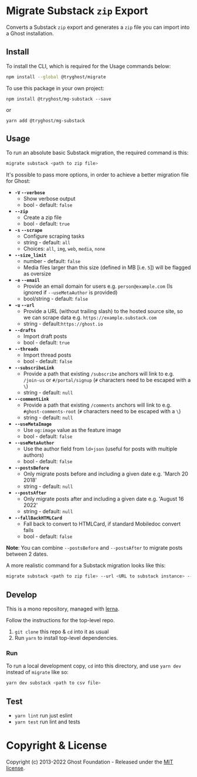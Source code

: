 # Migrate Substack `zip` Export

Converts a Substack `zip` export and generates a `zip` file you can import into a Ghost installation.


## Install

To install the CLI, which is required for the Usage commands below:

```sh
npm install --global @tryghost/migrate
```

To use this package in your own project:

`npm install @tryghost/mg-substack --save`

or

`yarn add @tryghost/mg-substack`


## Usage

To run an absolute basic Substack migration, the required command is this:

```sh
migrate substack <path to zip file>
```

It's possible to pass more options, in order to achieve a better migration file for Ghost:

- **`-V` `--verbose`** 
    - Show verbose output
    - bool - default: `false`        
- **`--zip`** 
    - Create a zip file
    - bool - default: `true`            
- **`-s` `--scrape`** 
    - Configure scraping tasks
    - string - default: `all` 
    - Choices: `all`, `img`, `web`, `media`, `none`    
- **`--size_limit`**
    - number - default: `false`
    - Media files larger than this size (defined in MB [i.e. `5`]) will be flagged as oversize     
- **`-e` `--email`** 
    - Provide an email domain for users e.g. `person@example.com` (Is ignored if `--useMetaAuthor` is provided)
    - bool/string - default: `false`            
- **`-u` `--url`** 
    - Provide a URL (without trailing slash) to the hosted source site, so we can scrape data e.g. `https://example.substack.com`
    - string - default:`https://ghost.io`          
- **`--drafts`** 
    - Import draft posts
    - bool - default: `true`       
- **`--threads`** 
    - Import thread posts
    - bool - default: `false`       
- **`--subscribeLink`** 
    - Provide a path that existing `/subscribe` anchors will link to e.g. `/join-us` or `#/portal/signup` (`#` characters need to be escaped with a `\`)
    - string - default: `null`
- **`--commentLink`** 
    - Provide a path that existing `/comments` anchors will link to e.g. `#ghost-comments-root` (`#` characters need to be escaped with a `\`)
    - string - default: `null`
- **`--useMetaImage`** 
    - Use `og:image` value as the feature image
    - bool - default: `false`  
- **`--useMetaAuthor`** 
    - Use the author field from `ld+json` (useful for posts with multiple authors)
    - bool - default: `false`  
- **`--postsBefore`** 
    - Only migrate posts before and including a given date e.g. 'March 20 2018'
    - string - default: `null`
- **`--postsAfter`** 
    - Only migrate posts after and including a given date e.g. 'August 16 2022'
    - string - default: `null`
- **`--fallBackHTMLCard`** 
    - Fall back to convert to HTMLCard, if standard Mobiledoc convert fails
    - bool - default: `false`      

**Note**: You can combine `--postsBefore` and `--postsAfter` to migrate posts between 2 dates.

A more realistic command for a Substack migration looks like this:

```sh
migrate substack <path to zip file> --url <URL to substack instance> --subscribeLink \#/portal/signup --useMetaImage true --useMetaAuthor true
```


## Develop

This is a mono repository, managed with [lerna](https://lerna.js.org).

Follow the instructions for the top-level repo.
1. `git clone` this repo & `cd` into it as usual
2. Run `yarn` to install top-level dependencies.


### Run

To run a local development copy, `cd` into this directory, and use `yarn dev` instead of `migrate` like so:

```sh
yarn dev substack <path to csv file>
```


## Test

- `yarn lint` run just eslint
- `yarn test` run lint and tests


# Copyright & License

Copyright (c) 2013-2022 Ghost Foundation - Released under the [MIT license](LICENSE).
